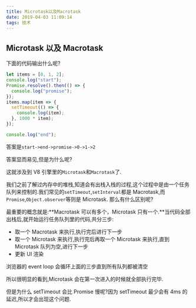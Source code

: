 ```yaml
---
title: Microtask以及Macrotask
date: 2019-04-03 11:09:14
tags: 技术
---
```


## Microtask 以及 Macrotask

下面的代码输出什么呢?

```javascript
let items = [0, 1, 2];
console.log("start");
Promise.resolve().then(() => {
  console.log("promise");
});
items.map(item => {
  setTimeout(() => {
    console.log(item);
  }, 1000 * item);
});

console.log("end");
```

答案是`start->end->promise->0->1->2`

答案显而易见,但是为什么呢?

这就涉及到 V8 引擎里的`Microtask`和`Macrotask`了.

我们之前了解过内存中的堆栈,知道会有出栈入栈的过程,这个过程中是由一个任务队列来控制的.我们常见的`setTimeout`,`setInterval`都是 Macrotask,而`Promise`,`Object.observer`等则是 Microtask.
那么有什么区别呢?

最重要的概念就是:**Macrotask 可以有多个，Microtask 只有一个.**当代码全部出栈后,就开始运行任务队列里的代码,共分三步:

- 取一个 Macrotask 来执行,执行完后进行下一步
- 取一个 Microtask 来执行,执行完后再取一个 Microtask 来执行,直到 Microtask 队列为空,进行下一步
- 更新 UI 渲染

浏览器的 event loop 会循环上面的三步直到所有队列都被清空

所以很明显的看到,Microtask 会在第一次进入的时候就全部执行完毕.

但是为什么 setTimeout 会比 Promise 慢呢?因为 setTimeout 最少会有 4ms 的延迟,所以才会出现这个问题.

